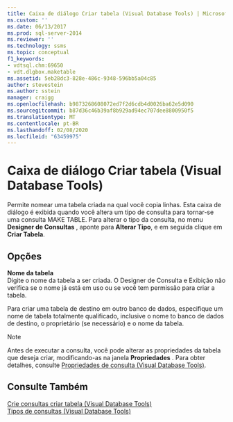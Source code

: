 ```yaml
---
title: Caixa de diálogo Criar tabela (Visual Database Tools) | Microsoft Docs
ms.custom: ''
ms.date: 06/13/2017
ms.prod: sql-server-2014
ms.reviewer: ''
ms.technology: ssms
ms.topic: conceptual
f1_keywords:
- vdtsql.chm:69650
- vdt.dlgbox.maketable
ms.assetid: 5eb28dc3-828e-486c-9348-596bb5a04c85
author: stevestein
ms.author: sstein
manager: craigg
ms.openlocfilehash: b9873268608072ed7f2d6cdb4d0026ba62e5d090
ms.sourcegitcommit: b87d36c46b39af8b929ad94ec707dee8800950f5
ms.translationtype: MT
ms.contentlocale: pt-BR
ms.lasthandoff: 02/08/2020
ms.locfileid: "63459975"
---
```

# <a name="make-table-dialog-box-visual-database-tools"></a>Caixa de diálogo Criar tabela (Visual Database Tools)
  Permite nomear uma tabela criada na qual você copia linhas. Esta caixa de diálogo é exibida quando você altera um tipo de consulta para tornar-se uma consulta MAKE TABLE. Para alterar o tipo da consulta, no menu **Designer de Consultas** , aponte para **Alterar Tipo**, e em seguida clique em **Criar Tabela**.  
  
## <a name="options"></a>Opções  
 **Nome da tabela**  
 Digite o nome da tabela a ser criada. O Designer de Consulta e Exibição não verifica se o nome já está em uso ou se você tem permissão para criar a tabela.  
  
 Para criar uma tabela de destino em outro banco de dados, especifique um nome de tabela totalmente qualificado, inclusive o nome to banco de dados de destino, o proprietário (se necessário) e o nome da tabela.  
  
> [!NOTE]  
>  Antes de executar a consulta, você pode alterar as propriedades da tabela que deseja criar, modificando-as na janela **Propriedades** . Para obter detalhes, consulte [Propriedades de consulta &#40;Visual Database Tools&#41;](visual-database-tools.md).  
  
## <a name="see-also"></a>Consulte Também  
 [Crie consultas criar tabela &#40;Visual Database Tools&#41;](create-make-table-queries-visual-database-tools.md)   
 [Tipos de consultas &#40;Visual Database Tools&#41;](types-of-queries-visual-database-tools.md)  
  
  
